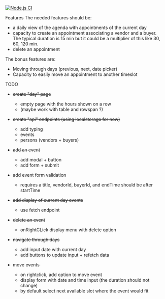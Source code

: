 [![Node.js CI](https://github.com/Nanane/test-agenda/actions/workflows/node.js.yml/badge.svg)](https://github.com/Nanane/test-agenda/actions/workflows/node.js.yml)

Features
The needed features should be:
- a daily view of the agenda with appointments of the current day
- capacity to create an appointment associating a vendor and a buyer. The typical duration is 15 min but it could be a multiplier of this like 30, 60, 120 min.
- delete an appointment 

The bonus features are:
- Moving through days (previous, next, date picker)
- Capacity to easily move an appointment to another timeslot


TODO
- ~~create "day" page~~
    - empty page with the hours shown on a row
    - (maybe work with table and rowspan ?)

- ~~create "api" endpoints (using localstorage for now)~~
    - add typing
    - events
    - persons (vendors + buyers)

- ~~add an event~~
    - add modal + button
    - add form + submit

- add event form validation
    - requires a title, vendorId, buyerId, and endTime should be after startTime

- ~~add display of current day events~~
    - use fetch endpoint

- ~~delete an event~~
    - onRightCLick display menu with delete option

- ~~navigate through days~~
    - add input date with current day
    - add buttons to update input + refetch data

- move events
    - on rightclick, add option to move event
    - display form with date and time input (the duration should not change)
    - by default select next available slot where the event would fit
